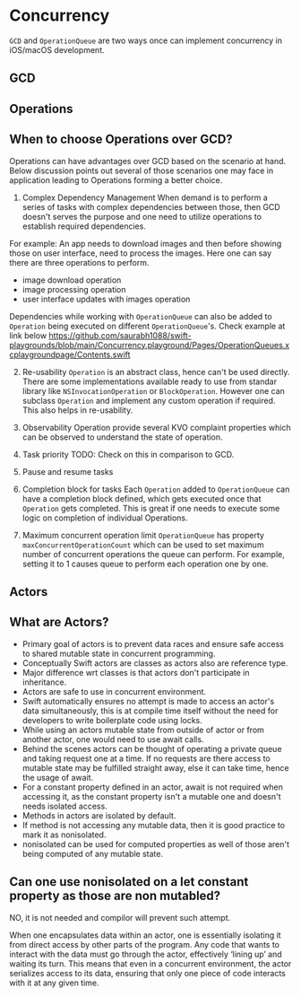 # Concurrency

`GCD` and `OperationQueue` are two ways once can implement concurrency in iOS/macOS development.

## GCD

## Operations


## When to choose Operations over GCD?
Operations can have advantages over GCD based on the scenario at hand. Below discussion points out several of those
scenarios one may face in application leading to Operations forming a better choice.

1. Complex Dependency Management
When demand is to perform a series of tasks with complex dependencies between those, then GCD doesn't serves the purpose
and one need to utilize operations to establish required dependencies.

For example:
An app needs to download images and then before showing those on user interface, need to process the images. Here one can
say there are three operations to perform.
- image download operation
- image processing operation
- user interface updates with images operation

Dependencies while working with `OperationQueue` can also be added to `Operation` being executed on different `OperationQueue`'s. Check example at link below
https://github.com/saurabh1088/swift-playgrounds/blob/main/Concurrency.playground/Pages/OperationQueues.xcplaygroundpage/Contents.swift


2. Re-usability
`Operation` is an abstract class, hence can't be used directly. There are some implementations available ready to use from
standar library like `NSInvocationOperation` or `BlockOperation`. However one can subclass `Operation` and implement any
custom operation if required. This also helps in re-usability.


3. Observability
Operation provide several KVO complaint properties which can be observed to understand the state of operation.


4. Task priority
TODO: Check on this in comparison to GCD.


5. Pause and resume tasks


6. Completion block for tasks
Each `Operation` added to `OperationQueue` can have a completion block defined, which gets executed once that `Operation` gets
completed. This is great if one needs to execute some logic on completion of individual Operations.


8. Maximum concurrent operation limit
`OperationQueue` has property `maxConcurrentOperationCount` which can be used to set maximum number of concurrent operations
the queue can perform. For example, setting it to 1 causes queue to perform each operation one by one.


## Actors

## What are Actors?
- Primary goal of actors is to prevent data races and ensure safe access to shared mutable state in concurrent programming.
- Conceptually Swift actors are classes as actors also are reference type.
- Major difference wrt classes is that actors don't participate in inheritance.
- Actors are safe to use in concurrent environment.
- Swift automatically ensures no attempt is made to access an actor's data simultaneously, this is at compile time itself
without the need for developers to write boilerplate code using locks.
- While using an actors mutable state from outside of actor or from another actor, one would need to use await calls.
- Behind the scenes actors can be thought of operating a private queue and taking request one at a time. If no requests are
there access to mutable state may be fulfilled straight away, else it can take time, hence the usage of await.
- For a constant property defined in an actor, await is not required when accessing it, as the constant property isn't
a mutable one and doesn't needs isolated access.
- Methods in actors are isolated by default.
- If method is not accessing any mutable data, then it is good practice to mark it as nonisolated.
- nonisolated can be used for computed properties as well of those aren't being computed of any mutable state.

## Can one use nonisolated on a let constant property as those are non mutabled?
NO, it is not needed and compilor will prevent such attempt.

When one encapsulates data within an actor, one is essentially isolating it from direct access by other parts of the
program. Any code that wants to interact with the data must go through the actor, effectively ‘lining up’ and waiting
its turn. This means that even in a concurrent environment, the actor serializes access to its data, ensuring that only
one piece of code interacts with it at any given time.